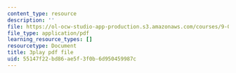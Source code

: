 ```yaml
---
content_type: resource
description: ''
file: https://ol-ocw-studio-app-production.s3.amazonaws.com/courses/9-00sc-introduction-to-psychology-fall-2011/55147f22bd86ae5f3f0b6d950459987c_SFPPw6sDHEI.pdf
file_type: application/pdf
learning_resource_types: []
resourcetype: Document
title: 3play pdf file
uid: 55147f22-bd86-ae5f-3f0b-6d950459987c
---
```


